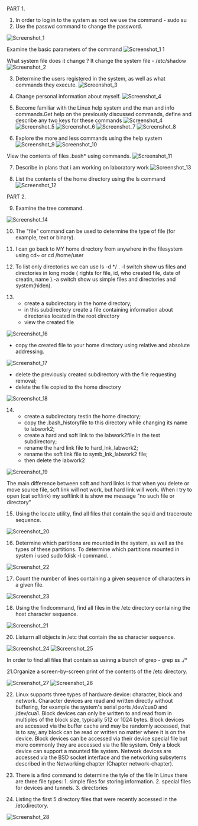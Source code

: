PART 1.

1. In order to log in to the system as root we use the command - sudo su
2. Use the passwd command to change the password.

![Screenshot_1](https://user-images.githubusercontent.com/93934367/148284833-f26b40cf-92a2-459e-8a22-5974afb4cea9.png)

Examine the basic parameters of the command
![Screenshot_1 1](https://user-images.githubusercontent.com/93934367/148284873-1c68967b-b02f-4568-9496-5acb7dd46ec8.png)

 What system file does it change ? It change the system file - /etc/shadow
 ![Screenshot_2](https://user-images.githubusercontent.com/93934367/148285084-264a363c-b0d0-4b0a-b157-f34d94f5bfcd.png)

3. Determine the users registered in the system, as well as what commands they execute.
![Screenshot_3](https://user-images.githubusercontent.com/93934367/148285207-67978c34-0733-41d4-b9d5-ec025645a715.png)

4. Change personal information about myself.
![Screenshot_4](https://user-images.githubusercontent.com/93934367/148285361-3db3694d-4735-4a10-a305-e86dbf355b14.png)

5. Become familiar with the Linux help system and the man and info commands.Get help on the previously discussed commands, define and describe any two keys for these commands
![Screenshot_4](https://user-images.githubusercontent.com/93934367/148285502-87ac6d1f-ef10-451d-a576-3bd5690c6175.png)
![Screenshot_5](https://user-images.githubusercontent.com/93934367/148285513-14bf0492-ae5a-4e59-b9dc-d6377a45a64b.png)
![Screenshot_6](https://user-images.githubusercontent.com/93934367/148285519-4e2e5d07-b71b-49be-bf41-e4b00de0a188.png)
![Screenshot_7](https://user-images.githubusercontent.com/93934367/148285548-c14ce107-ea93-4d67-ae95-8a09da478aa8.png)
![Screenshot_8](https://user-images.githubusercontent.com/93934367/148285580-9eb8558a-ec51-4463-a34c-4fc6d29fa957.png)

6. Explore the more and less commands using the help system
![Screenshot_9](https://user-images.githubusercontent.com/93934367/148285652-db207126-3b4a-48d9-be35-08f3ec5631a9.png)
![Screenshot_10](https://user-images.githubusercontent.com/93934367/148285659-2e1510c7-387e-412b-bcf1-f5a7b53a6f2b.png)

View the contents of files .bash* using commands.
![Screenshot_11](https://user-images.githubusercontent.com/93934367/148285776-a81c2cdd-84a8-4d2c-a17f-280645ae592b.png)

7. Describe in plans that i am working on laboratory work 
![Screenshot_13](https://user-images.githubusercontent.com/93934367/148285932-c144db0d-20e8-4de6-9169-b1cc4c40fb2b.png)

8. List the contents of the home directory using the ls command
![Screenshot_12](https://user-images.githubusercontent.com/93934367/148286012-539cdad7-c4dd-465b-9683-2d09bf9e9857.png)

PART 2.

9. Examine the tree command.

![Screenshot_14](https://user-images.githubusercontent.com/93934367/148286564-60b22388-d09a-4262-8cf5-55bd7b163e06.png)

10. The "file" command can be used to determine the type of file (for example, text or binary).
11. I can go back to MY home directory from anywhere in the filesystem using cd~ or cd /home/user
12. To list only directories we can use ls -d */ . -l switch show us files and directories in long mode ( rights for file, id, who created file, date of creatin, name ).-a switch show us simple files and directories and system(hiden).

13. -  create a subdirectory in the home directory;
    -  in this subdirectory create a file containing information about directories located in the root directory
    -  view the created file

![Screenshot_16](https://user-images.githubusercontent.com/93934367/148287278-60d2ac0f-04cd-405c-a39a-49b3c0059ad8.png)

   - copy the created file to your home directory using relative and absolute addressing.

![Screenshot_17](https://user-images.githubusercontent.com/93934367/148287455-0d424cbd-7edc-47ac-906a-cc33de73917f.png)

   -  delete the previously created subdirectory with the file requesting removal;
   -  delete the file copied to the home directory

![Screenshot_18](https://user-images.githubusercontent.com/93934367/148287700-59e1cca0-94a9-45b2-9f28-36aa44d68241.png)

14. -  create a subdirectory testin the home directory;
    -  copy the .bash_historyfile to this directory while changing its name to labwork2;
    -  create a hard and soft link to the labwork2file in the test subdirectory; 
    -  rename the hard link file to hard_lnk_labwork2;
    -  rename the soft link file to symb_lnk_labwork2 file; 
    -  then delete the labwork2

![Screenshot_19](https://user-images.githubusercontent.com/93934367/148288066-f70144ed-3f6e-4ca8-8488-9120811164cf.png)
 
The main difference between soft and hard links is that when you delete or move source file, soft link will not work, but hard link will work.
When I try to open (cat softlink) my softlink it is show me message "no such file or directory"

15. Using the locate utility, find all files that contain the squid and traceroute sequence.

![Screenshot_20](https://user-images.githubusercontent.com/93934367/148301160-bf4be1a3-7430-4115-808b-d642b460bf91.png)

16. Determine which partitions are mounted in the system, as well as the types of these partitions.
To determine which partitions mounted in system i used sudo fdisk -l command. .

![Screenshot_22](https://user-images.githubusercontent.com/93934367/148578167-f040e9be-4e95-4117-866a-3a8ec5bca916.png)

17. Count the number of lines containing a given sequence of characters in a given file.

![Screenshot_23](https://user-images.githubusercontent.com/93934367/148578149-6a0f6854-d8c8-4c32-9e10-248d6bd1496a.png)

18. Using the findcommand, find all files in the /etc directory containing the host character sequence.

![Screenshot_21](https://user-images.githubusercontent.com/93934367/148301342-241e57d7-a6b8-4cc7-b639-47bd7cf128c9.png)

20. Listштп all objects in /etc that contain the ss character sequence.

![Screenshot_24](https://user-images.githubusercontent.com/93934367/148578374-bbd08ca6-a76f-4f94-a2ce-f36b0b7eff50.png)
![Screenshot_25](https://user-images.githubusercontent.com/93934367/148578447-2b97012d-0c42-4707-a377-394de7009b9f.png)

In order to find all files that contain ss usinng  a bunch of grep - grep ss ./*

21.Organize a screen-by-screen print of the contents of the /etc directory.

![Screenshot_27](https://user-images.githubusercontent.com/93934367/148579290-02495d80-4ff4-48e7-b6b3-124c0a673a3c.png)
![Screenshot_26](https://user-images.githubusercontent.com/93934367/148579145-a099dfad-d2d1-4305-824d-e6c1ee49ac62.png)

22. Linux supports three types of hardware device: character, block and network. Character devices are read and written directly without buffering, for example the system's serial ports /dev/cua0 and /dev/cua1. Block devices can only be written to and read from in multiples of the block size, typically 512 or 1024 bytes. Block devices are accessed via the buffer cache and may be randomly accessed, that is to say, any block can be read or written no matter where it is on the device. Block devices can be accessed via their device special file but more commonly they are accessed via the file system. Only a block device can support a mounted file system. Network devices are accessed via the BSD socket interface and the networking subsytems described in the Networking chapter (Chapter network-chapter).

23. There is a find command to determine the tyle of the file In Linux there are three file types: 1. simple files for storing information. 2. special files for devices and tunnels. 3. directories

24. Listing the first 5 directory files that were recently accessed in the /etcdirectory. 

![Screenshot_28](https://user-images.githubusercontent.com/93934367/148579596-044ff5d3-dbc5-4e6c-8b0d-bf82c2f41248.png)



